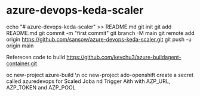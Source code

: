 # azure-devops-keda-scaler

echo "# azure-devops-keda-scaler" >> README.md
git init
git add README.md
git commit -m "first commit"
git branch -M main
git remote add origin https://github.com/sansow/azure-devops-keda-scaler.git
git push -u origin main

Referecen code to build https://github.com/kevchu3/azure-buildagent-container.git

oc new-project azure-build \n
oc new-project ado-openshift
create a secret called azuredevops for Scaled Joba nd Trigger Aith with AZP_URL, AZP_TOKEN and AZP_POOL
